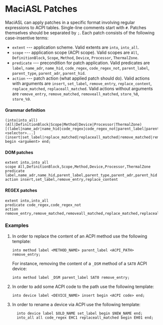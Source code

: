 MaciASL Patches
===============

MaciASL can apply patches in a specific format involving regular expressions to ACPI tables.
Single-line comments start with `#`. Patches themselves should be separated by `;`.
Each patch consists of the following case-insentive terms:

- `extent` --- application scheme.
    Valid extents are `into`, `into_all`.
- `scope` --- application scope (ACPI scope).
    Valid scopes are `All`, `DefinitionBlock`, `Scope`, `Method`, `Device`, `Processor`, `ThermalZone`.
- `predicate` ---  precondition for patch application.
    Valid predicates are `label`, `name_adr`, `name_hid`, `code_regex`, `code_regex_not`, `parent_label`,
    `parent_type`, `parent_adr`, `parent_hid`.
- `action` --- patch action (what applied patch should do).
    Valid actions with arguments are `insert`, `set_label`, `remove_entry`, `replace_content`, `replace_matched`, `replaceall_matched`.
    Valid actions without arguments are `remove_entry`, `remove_matched`, `removeall_matched`, `store_%8`,
    `store_%9`.

#### Grammar definition

```
(into|into_all) (All|DefinitionBlock|Scope|Method|Device|Processor|ThermalZone)
[(label|name_adr|name_hid|code_regex|code_regex_not|parent_label|parent_type|parent_adr|parent_hid) <selector>...]
(insert|set_label|replace_matched|replaceall_matched|remove_matched|removeall_matched|remove_entry|replace_content|store_%8|store_%9)
begin <argument> end;
```

#### DOM patches

```
extent into,into_all
scope All,DefinitionBlock,Scope,Method,Device,Processor,ThermalZone
predicate label,name_adr,name_hid,parent_label,parent_type,parent_adr,parent_hid
action insert,set_label,remove_entry,replace_content
```

#### REGEX patches

```
extent into,into_all
predicate code_regex,code_regex_not
action remove_entry,remove_matched,removeall_matched,replace_matched,replaceall_matched,store_%8,store_%9
```

### Examples

1. In order to replace the content of an ACPI method use the following template:

    ```
    into method label <METHOD_NAME> parent_label <ACPI_PATH> remove_entry;
    ```

    For instance, removing the content of a `_DSM` method of a `SAT0` ACPI device:

    ```
    into method label _DSM parent_label SAT0 remove_entry;
    ```

2. In order to add some ACPI code to the path use the following template:

    ```
    into device label <DEVICE_NAME> insert begin <ACPI code> end;
    ```
    
3. In order to rename a device via ACPI use the following template:

    ```
      into device label $OLD_NAME set_label begin $NEW_NAME end;
      into_all all code_regex EHC1 replaceall_matched begin EH01 end;
      
    ```

    
